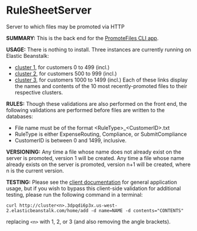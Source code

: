 # RuleSheetServer
Server to which files may be promoted via HTTP


**SUMMARY:**
This is the back end for the [PromoteFiles CLI app](https://github.com/rottney/PromoteFiles/blob/master/README.md).


**USAGE:**
There is nothing to install.  Three instances are currently running on Elastic Beanstalk:
* [cluster 1](http://cluster1.3dpqdi6p3x.us-west-2.elasticbeanstalk.com/home/view), for customers 0 to 499 (incl.)
* [cluster 2](http://cluster2.3dpqdi6p3x.us-west-2.elasticbeanstalk.com/home/view), for customers 500 to 999 (incl.)
* [cluster 3](http://cluster3.3dpqdi6p3x.us-west-2.elasticbeanstalk.com/home/view), for customers 1000 to 1499 (incl.)
Each of these links display the names and contents of the 10 most recently-promoted files to their respective clusters.


**RULES:**
Though these validations are also performed on the front end, the following validations are performed before files are written to the databases:
* File name must be of the format \<RuleType>\_\<CustomerID>\.txt
* RuleType is either ExpenseRouting, Compliance, or SubmitCompliance
* CustomerID is between 0 and 1499, inclusive.


**VERSIONING:**
Any time a file whose name does not already exist on the server is promoted, version 1 will be created.
Any time a file whose name already exists on the server is promoted, version n+1 will be created, where n is the current version.


**TESTING:**
Please see the [client documentation](https://github.com/rottney/PromoteFiles/blob/master/README.md) for general application usage,
but if you wish to bypass this client-side validation for additional testing, please run the following command in a terminal:

```curl http://cluster<n>.3dpqdi6p3x.us-west-2.elasticbeanstalk.com/home/add -d name=NAME -d contents="CONTENTS"```

replacing `<n>` with 1, 2, or 3 (and also removing the angle brackets).
